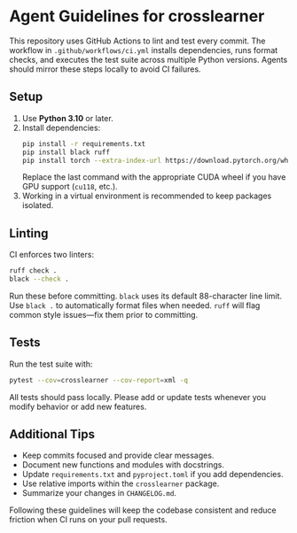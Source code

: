 # Agent Guidelines for crosslearner

This repository uses GitHub Actions to lint and test every commit. The workflow
in `.github/workflows/ci.yml` installs dependencies, runs format checks, and
executes the test suite across multiple Python versions. Agents should mirror
these steps locally to avoid CI failures.

## Setup

1. Use **Python 3.10** or later.
2. Install dependencies:
   ```bash
   pip install -r requirements.txt
   pip install black ruff
   pip install torch --extra-index-url https://download.pytorch.org/whl/cpu
   ```
   Replace the last command with the appropriate CUDA wheel if you have GPU
   support (`cu118`, etc.).
3. Working in a virtual environment is recommended to keep packages isolated.

## Linting

CI enforces two linters:

```bash
ruff check .
black --check .
```

Run these before committing. `black` uses its default 88-character line limit.
Use `black .` to automatically format files when needed. `ruff` will flag common
style issues—fix them prior to committing.

## Tests

Run the test suite with:

```bash
pytest --cov=crosslearner --cov-report=xml -q
```

All tests should pass locally. Please add or update tests whenever you modify
behavior or add new features.

## Additional Tips

- Keep commits focused and provide clear messages.
- Document new functions and modules with docstrings.
- Update `requirements.txt` and `pyproject.toml` if you add dependencies.
- Use relative imports within the `crosslearner` package.
- Summarize your changes in `CHANGELOG.md`.

Following these guidelines will keep the codebase consistent and reduce friction
when CI runs on your pull requests.
